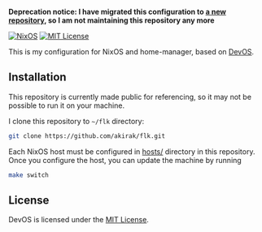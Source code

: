**Deprecation notice: I have migrated this configuration to [a new repository](https://github.com/akirak/nix-config), so I am not maintaining this repository any more**

[![NixOS](https://img.shields.io/badge/NixOS-unstable-blue.svg?style=flat&logo=NixOS&logoColor=white)](https://nixos.org)
[![MIT License](https://img.shields.io/github/license/divnix/devos)][mit]

This is my configuration for NixOS and home-manager, based on [DevOS][devos].

## Installation

This repository is currently made public for referencing, so it may not be possible
to run it on your machine.

I clone this repository to `~/flk` directory:

```sh
git clone https://github.com/akirak/flk.git
```

Each NixOS host must be configured in [hosts/](hosts/) directory in this repository.
Once you configure the host, you can update the machine by running

```sh
make switch
```

## License
DevOS is licensed under the [MIT License][mit].

[mit]: https://mit-license.org
[devos]: https://github.com/divnix/devos
